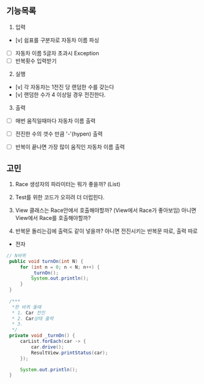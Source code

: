 ## 기능목록

1. 입력
- [v] 쉽표를 구분자로 자동차 이름 파싱
- [ ] 자동차 이름 5글자 초과시 Exception
- [ ] 반복횟수 입력받기

2. 실행
- [v] 각 자동차는 1전진 당 랜덤한 수를 갖는다
- [v] 랜덤한 수가 4 이상일 경우 전진한다.


3. 출력
- [ ] 매번 움직일때마다 자동차 이름 출력
- [ ] 전진한 수의 갯수 만큼 '-'(hypen) 출력
- [ ] 반복이 끝나면 가장 많이 움직인 자동차 이름 출력


## 고민
1. Race 생성자의 파라미터는 뭐가 좋을까? (List<Car>)
2. Test를 위한 코드가 오히려 더 더럽힌다.
3. View 클래스는 Race안에서 호출해야할까? (View에서 Race가 좋아보임)
   아니면 View에서 Race를 호출해야할까? 

4. 반복문 돌리는김에 출력도 같이 넣을까?
   아니면 전진시키는 반복문 따로, 출력 따로
- 전자
```java
// N바퀴
 public void turnOn(int N) {
     for (int n = 0; n < N; n++) {
         _turnOn();
         System.out.println();
     }
 }
 
 /***
  *한 바퀴 돌때
  * 1. Car 전진
  * 2. Car상태 출력
  * 3.
  */
 private void _turnOn() {
     carList.forEach(car -> {
         car.drive();
         ResultView.printStatus(car);
     });

     System.out.println();
 }
```
